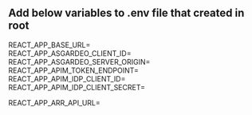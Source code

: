 ## Add below variables to .env file that created in root

REACT_APP_BASE_URL= \
REACT_APP_ASGARDEO_CLIENT_ID= \
REACT_APP_ASGARDEO_SERVER_ORIGIN= \
REACT_APP_APIM_TOKEN_ENDPOINT= \
REACT_APP_APIM_IDP_CLIENT_ID= \
REACT_APP_APIM_IDP_CLIENT_SECRET=

REACT_APP_ARR_API_URL=
